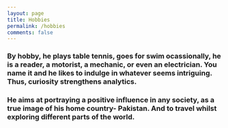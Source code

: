 ```yaml
---
layout: page
title: Hobbies
permalink: /hobbies
comments: false
---
```



### By hobby, he plays table tennis, goes for swim ocassionally, he is a reader, a motorist, a mechanic, or even an electrician. You name it and he likes to indulge in whatever seems intriguing. Thus, curiosity strengthens analytics.

### He aims at portraying a positive influence in any society, as a true image of his home country- Pakistan. And to travel whilst exploring different parts of the world.

